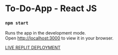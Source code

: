 # To-Do-App - React JS

### `npm start`

Runs the app in the development mode.\
Open [http://localhost:3000](http://localhost:3000) to view it in your browser.

[LIVE REPLIT DEPLOYMENT](https://chichi-todoapp.chichiforex.repl.co)
